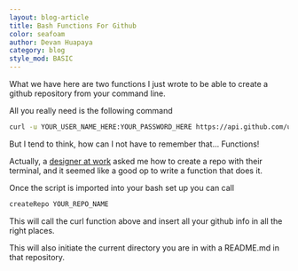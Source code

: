 ```yaml
---
layout: blog-article
title: Bash Functions For Github
color: seafoam
author: Devan Huapaya
category: blog
style_mod: BASIC
---
```


<script src="https://gist.github.com/imdevan/7d7b460efe2e1482bad255a764bf90ac.js"></script>

What we have here are two functions I just wrote to be able to create a github repository from your command line.

All you really need is the following command

```bash
curl -u YOUR_USER_NAME_HERE:YOUR_PASSWORD_HERE https://api.github.com/user/repos -d "{\"name\":\"YOUR_REPO_HERE\"}"
```

But I tend to think, how can I not have to remember that... Functions!

Actually, a [designer at work](https://twitter.com/matthewcpaul) asked me how to
create a repo with their terminal, and it seemed like a good op to write a
function that does it.

Once the script is imported into your bash set up you can call

```bash
createRepo YOUR_REPO_NAME
```

This will call the curl function above and insert all your github info in all
the right places.

This will also initiate the current directory you are in with a README.md in that repository.
